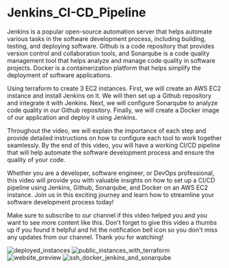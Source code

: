 # Jenkins_CI-CD_Pipeline

Jenkins is a popular open-source automation server that helps automate various tasks in the software development process, including building, testing, and deploying software. Github is a code repository that provides version control and collaboration tools, and Sonarqube is a code quality management tool that helps analyze and manage code quality in software projects. Docker is a containerization platform that helps simplify the deployment of software applications.

Using terraform to create 3 EC2 instances.
First, we will create an AWS EC2 instance and install Jenkins on it. We will then set up a Github repository and integrate it with Jenkins. Next, we will configure Sonarqube to analyze code quality in our Github repository. Finally, we will create a Docker image of our application and deploy it using Jenkins.

Throughout the video, we will explain the importance of each step and provide detailed instructions on how to configure each tool to work together seamlessly. By the end of this video, you will have a working CI/CD pipeline that will help automate the software development process and ensure the quality of your code.

Whether you are a developer, software engineer, or DevOps professional, this video will provide you with valuable insights on how to set up a CI/CD pipeline using Jenkins, Github, Sonarqube, and Docker on an AWS EC2 instance. Join us in this exciting journey and learn how to streamline your software development process today!

Make sure to subscribe to our channel if this video helped you and you want to see more content like this. Don't forget to give this video a thumbs up if you found it helpful and hit the notification bell icon so you don't miss any updates from our channel. Thank you for watching!

![deployed_instances](https://github.com/user-attachments/assets/56dec704-8a07-4b35-9710-039322d850ef)
![public_instances_with_terraform](https://github.com/user-attachments/assets/062efa21-8814-4f53-954d-a78bc5b15023)
![website_preview](https://github.com/user-attachments/assets/f1a3b9b9-f1ff-4d68-82b2-59941c538a7c)
![ssh_docker_jenkins_and_sonarqube](https://github.com/user-attachments/assets/f3d5ef81-3a0b-48af-83b1-4bf9ee24c19f)
